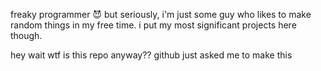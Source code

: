 freaky programmer 😈
but seriously, i'm just some guy who likes to make random things in my free time.
i put my most significant projects here though.


hey wait wtf is this repo anyway?? github just asked me to make this
